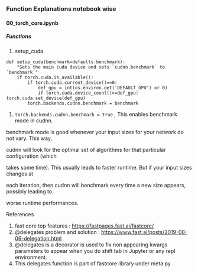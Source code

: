 


### Function Explanations notebook wise

#### 00_torch_core.ipynb

##### Functions

1. setup_cuda

```
def setup_cuda(benchmark=defaults.benchmark):
    "Sets the main cuda device and sets `cudnn.benchmark` to `benchmark`"
    if torch.cuda.is_available():
        if torch.cuda.current_device()==0:
            def_gpu = int(os.environ.get('DEFAULT_GPU') or 0)
            if torch.cuda.device_count()>=def_gpu: torch.cuda.set_device(def_gpu)
        torch.backends.cudnn.benchmark = benchmark
```

1. `torch.backends.cudnn.benchmark = True` , This enables benchmark mode in cudnn.

benchmark mode is good whenever your input sizes for your network do not vary. This way, 

cudnn will look for the optimal set of algorithms for that particular configuration (which 

takes some time). This usually leads to faster runtime. But if your input sizes changes at 

each iteration, then cudnn will benchmark every time a new size appears, possibly leading to 

worse runtime performances.

References

1. fast core top features :  https://fastpages.fast.ai/fastcore/
2. @delegates problem and solution : https://www.fast.ai/posts/2019-08-06-delegation.html
3. @delegates is a decorator is used to fix non appearing kwargs parameters to appear when you do shift tab in Jupyter or any repl environment.
4. This delegates function is part of fastcore library under meta.py